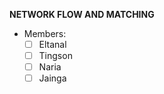 __NETWORK FLOW AND MATCHING__
  - Members:
    - [ ] Eltanal
    - [ ] Tingson
    - [ ] Naria
    - [ ] Jainga
